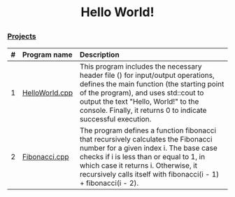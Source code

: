 # <p align="center"> Hello World! </p>

### [Projects](/src)

| # | Program name | Description |
|:---:|:---|:---|
| 1 | [HelloWorld.cpp](./src/HelloWorld.cpp)  | This program includes the necessary header file (<iostream>) for input/output operations, defines the main function (the starting point of the program), and uses std::cout to output the text "Hello, World!" to the console. Finally, it returns 0 to indicate successful execution.
| 2 | [Fibonacci.cpp](./src/Fibonacci.cpp) | The program defines a function fibonacci that recursively calculates the Fibonacci number for a given index i. The base case checks if i is less than or equal to 1, in which case it returns i. Otherwise, it recursively calls itself with fibonacci(i - 1) + fibonacci(i - 2).
<br>
<br>
